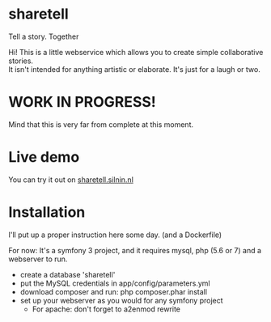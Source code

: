 # sharetell
Tell a story. Together

Hi! This is a little webservice which allows you to create simple collaborative stories.<br/>
It isn't intended for anything artistic or elaborate. It's just for a laugh or two.

# WORK IN PROGRESS!
Mind that this is very far from complete at this moment.


# Live demo
You can try it out on <a href="sharetell.silnin.nl">sharetell.silnin.nl</a>

# Installation
I'll put up a proper instruction here some day.
(and a Dockerfile) <br/>

For now: It's a symfony 3 project, and it requires mysql, php (5.6 or 7) and a webserver to run.

- create a database 'sharetell'
- put the MySQL credentials in app/config/parameters.yml
- download composer and run: php composer.phar install
- set up your webserver as you would for any symfony project
  - For apache: don't forget to a2enmod rewrite
  